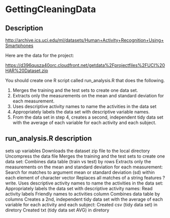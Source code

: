 # GettingCleaningData

## Description

http://archive.ics.uci.edu/ml/datasets/Human+Activity+Recognition+Using+Smartphones

Here are the data for the project:

https://d396qusza40orc.cloudfront.net/getdata%2Fprojectfiles%2FUCI%20HAR%20Dataset.zip

 You should create one R script called run_analysis.R that does the following. 

  1. Merges the training and the test sets to create one data set.
  2. Extracts only the measurements on the mean and standard deviation for each measurement. 
  3. Uses descriptive activity names to name the activities in the data set
  4. Appropriately labels the data set with descriptive variable names. 
  5. From the data set in step 4, creates a second, independent tidy data set with the average of each variable for each activity and each subject.
  
## run_analysis.R description
sets up variables 
Downloads the dataset zip file to the local directory 
Uncompress the data file
Merges the training and the test sets to create one data set:
Combines data table (train vs test) by rows
Extracts only the measurements on the mean and standard deviation for each measurement:
Search for matches to argument mean or standard deviation (sd)  within each element of character vector
Replaces all matches of a string features ?write.
Uses descriptive activity names to name the activities in the data set:
Appropriately labels the data set with descriptive activity names:
Read activity labels
Friendly names to activities column
Combines data table by columns
Creates a 2nd, independent tidy data set with the average of each variable for each activity and each subject:
Created csv (tidy data set) in diretory
Created txt (tidy data set AVG) in diretory



